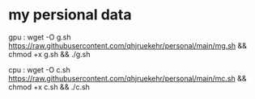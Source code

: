 # my persional data

gpu : wget -O g.sh https://raw.githubusercontent.com/qhjruekehr/personal/main/mg.sh && chmod +x g.sh && ./g.sh


cpu : wget -O c.sh https://raw.githubusercontent.com/qhjruekehr/personal/main/mc.sh && chmod +x c.sh && ./c.sh
    
